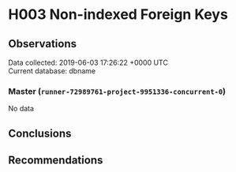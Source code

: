 # H003 Non-indexed Foreign Keys #

## Observations ##
Data collected: 2019-06-03 17:26:22 +0000 UTC  
Current database: dbname  

### Master (`runner-72989761-project-9951336-concurrent-0`) ###


No data


## Conclusions ##


## Recommendations ##

